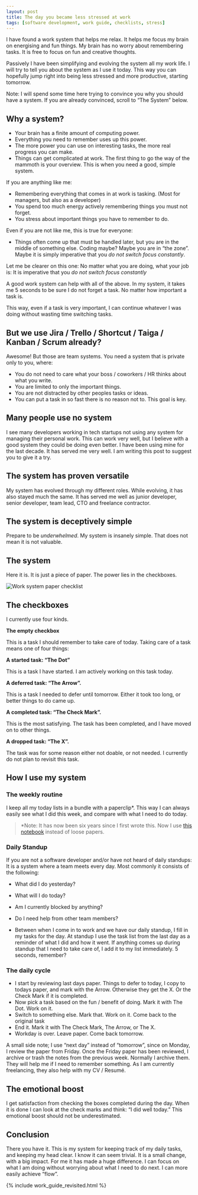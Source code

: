 ```yaml
---
layout: post
title: The day you became less stressed at work
tags: [software development, work guide, checklists, stress]
---
```


I have found a work system that helps me relax. It helps me focus my brain on energising and fun things. My brain has no worry about remembering tasks. It is free to focus on fun and creative thoughts.

Passively I have been simplifying and evolving the system all my work life. I will try to tell you about the system as I use it today. This way you can hopefully jump right into being less stressed and more productive, starting tomorrow.

Note: I will spend some time here trying to convince you why you should have a system. If you are already convinced, scroll to “The System” below.

## Why a system?

- Your brain has a finite amount of computing power.
- Everything you need to remember uses up this power.
- The more power you can use on interesting tasks, the more real progress you can make.
- Things can get complicated at work. The first thing to go the way of the mammoth is your overview. This is when you need a good, simple system.

If you are anything like me:

- Remembering everything that comes in at work is tasking. (Most for managers, but also as a developer)
- You spend too much energy actively remembering things you must not forget.
- You stress about important things you have to remember to do.

Even if you are not like me, this is true for everyone:

- Things often come up that must be handled later, but you are in the middle of something else. Coding maybe? Maybe you are in “the zone”. Maybe it is simply imperative that you _do not switch focus constantly_.

Let me be clearer on this one: No matter what you are doing, what your job is: It is imperative that you _do not switch focus constantly_

A good work system can help with all of the above. In my system, it takes me 5 seconds to be sure I do not forget a task. No matter how important a task is.

This way, even if a task is very important, I can continue whatever I was doing without wasting time switching tasks.

## But we use Jira / Trello / Shortcut / Taiga / Kanban / Scrum already?

Awesome! But those are team systems. You need a system that is private only to you, where:

- You do not need to care what your boss / coworkers / HR thinks about what you write.
- You are limited to only the important things.
- You are not distracted by other peoples tasks or ideas.
- You can put a task in so fast there is no reason not to. This goal is key.

## Many people use no system

I see many developers working in tech startups not using any system for managing their personal work. This can work very well, but I believe with a good system they could be doing even better. I have been using mine for the last decade. It has served me very well. I am writing this post to suggest you to give it a try.

## The system has proven versatile

My system has evolved through my different roles. While evolving, it has also stayed much the same. It has served me well as junior developer, senior developer, team lead, CTO and freelance contractor.

## The system is deceptively simple

Prepare to be _underwhelmed_. My system is insanely simple. That does not mean it is not valuable.

## The system

Here it is. It is just a piece of paper. The power lies in the checkboxes.

![Work system paper checklist](/assets/2016-04-08-the-day-you-became-less-stressed-at-work/work-system-paper-checklist.jpg)

## The checkboxes

I currently use four kinds.

**The empty checkbox**

This is a task I should remember to take care of today. Taking care of a task means one of four things:

**A started task: “The Dot”**

This is a task I have started. I am actively working on this task today.

**A deferred task: “The Arrow”.**

This is a task I needed to defer until tomorrow. Either it took too long, or better things to do came up.

**A completed task: “The Check Mark”.**

This is the most satisfying. The task has been completed, and I have moved on to other things.

**A dropped task: “The X”.**

The task was for some reason either not doable, or not needed. I currently do not plan to  revisit this task.

## How I use my system

### The weekly routine

I keep all my today lists in a bundle with a paperclip*. This way I can always easily see what I did this week, and compare with what I need to do today.

> *Note: It has now been six years since I first wrote this. Now I use [this notebook](https://amzn.to/3DLd599) instead of loose papers.

### Daily Standup

If you are not a software developer and/or have not heard of daily standups: It is a system where a team meets every day. Most commonly it consists of the following:

- What did I do yesterday?
- What will I do today?
- Am I currently blocked by anything?
- Do I need help from other team members?

- Between when I come in to work and we have our daily standup, I fill in my tasks for the day. At standup I use the task list from the last day as a reminder of what I did and how it went. If anything comes up during standup that I need to take care of, I add it to my list immediately. 5 seconds, remember?

### The daily cycle

- I start by reviewing last days paper. Things to defer to today, I copy to todays paper, and mark with the Arrow. Otherwise they get the X. Or the Check Mark if it is completed.
- Now pick a task based on the fun / benefit of doing. Mark it with The Dot. Work on it.
- Switch to something else. Mark that. Work on it. Come back to the original task
- End it. Mark it with The Check Mark, The Arrow, or The X.
- Workday is over. Leave paper. Come back tomorrow.

A small side note; I use “next day” instead of “tomorrow”, since on Monday, I review the paper from Friday. Once the Friday paper has been reviewed, I archive or trash the notes from the previous week. Normally I archive them. They will help me if I need to remember something. As I am currently freelancing, they also help with my CV / Resumé.

## The emotional boost

I get satisfaction from checking the boxes completed during the day. When it is done I can look at the check marks and think: “I did well today.” This emotional boost should not be underestimated.

## Conclusion

There you have it. This is my system for keeping track of my daily tasks, and keeping my head clear. I know it can seem trivial. It is a small change, with a big impact. For me it has made a huge difference. I can focus on what I am doing without worrying about what I need to do next. I can more easily achieve “flow”.

{% include work_guide_revisited.html %}